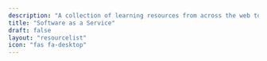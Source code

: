 ```yaml
---
description: "A collection of learning resources from across the web to help you skill up while at home"
title: "Software as a Service"
draft: false
layout: "resourcelist"
icon: "fas fa-desktop"
---
```

